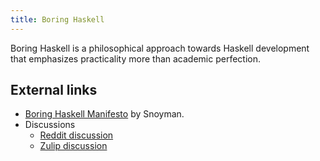```yaml
---
title: Boring Haskell
---
```


Boring Haskell is a philosophical approach towards Haskell development that emphasizes practicality more than academic perfection.

## External links

* [Boring Haskell Manifesto](https://www.snoyman.com/blog/2019/11/boring-haskell-manifesto) by Snoyman.
* Discussions
  * [Reddit discussion](https://old.reddit.com/r/haskell/comments/dzx15d/boring_haskell_manifesto_by_michael_snoyman/)
  * [Zulip discussion](https://funprog.srid.ca/haskell/boring-haskell.html)


